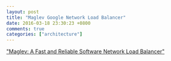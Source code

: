 ```yaml
---
layout: post
title: "Maglev Google Network Load Balancer"
date: 2016-03-18 23:30:23 +0800
comments: true
categories: ["architecture"]
---
```


<!-- more -->

["Maglev: A Fast and Reliable Software Network Load Balancer"]

["Maglev: A Fast and Reliable Software Network Load Balancer"]:http://research.google.com/pubs/pub44824.html